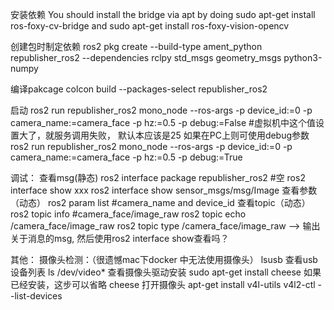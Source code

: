 安装依赖
You should install the bridge via apt by doing sudo apt-get install ros-foxy-cv-bridge and sudo apt-get install ros-foxy-vision-opencv



创建包时制定依赖
ros2 pkg create --build-type ament_python republisher_ros2 --dependencies rclpy std_msgs geometry_msgs python3-numpy

编译pakcage
colcon build --packages-select republisher_ros2


启动
ros2 run republisher_ros2 mono_node --ros-args -p device_id:=0 -p camera_name:=camera_face -p hz:=0.5 -p debug:=False #虚拟机中这个值设置大了，就服务调用失败， 默认本应该是25
如果在PC上则可使用debug参数
ros2 run republisher_ros2 mono_node --ros-args -p device_id:=0 -p camera_name:=camera_face -p hz:=0.5 -p debug:=True

调试：
查看msg(静态)
ros2 interface package republisher_ros2 #空
ros2 interface show xxx 
ros2 interface show sensor_msgs/msg/Image
查看参数（动态）
ros2 param list #camera_name and device_id
查看topic（动态）
ros2 topic info #camera_face/image_raw
ros2 topic echo /camera_face/image_raw
ros2 topic type /camera_face/image_raw --> 输出关于消息的msg, 然后使用ros2 interface show查看吗？


其他：
摄像头检测：（很遗憾mac下docker 中无法使用摄像头）
lsusb 查看usb设备列表
ls /dev/video* 查看摄像头驱动安装
sudo apt-get install cheese 如果已经安装，这步可以省略
cheese 打开摄像头
apt-get install v4l-utils
v4l2-ctl --list-devices

